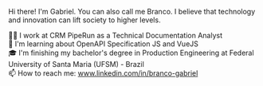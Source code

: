 Hi there! I'm Gabriel. You can also call me Branco. I believe that technology and innovation can lift society to higher levels.<br>

👨‍💻 I work at CRM PipeRun as a Technical Documentation Analyst<br>
🌱 I'm learning about OpenAPI Specification JS and VueJS<br>
🎓 I'm finishing my bachelor's degree in Production Engineering at Federal University of Santa Maria (UFSM) - Brazil<br>
📫 How to reach me: www.linkedin.com/in/branco-gabriel<br>
